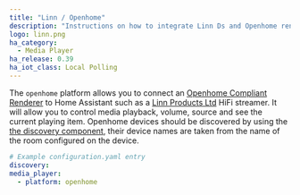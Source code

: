 ```yaml
---
title: "Linn / Openhome"
description: "Instructions on how to integrate Linn Ds and Openhome renderers into Home Assistant."
logo: linn.png
ha_category:
  - Media Player
ha_release: 0.39
ha_iot_class: Local Polling
---
```



The `openhome` platform allows you to connect an [Openhome Compliant Renderer](http://openhome.org/) to Home Assistant such as a [Linn Products Ltd](https://www.linn.co.uk) HiFi streamer. It will allow you to control media playback, volume, source and see the current playing item. Openhome devices should be discovered by using the [the discovery component](/integrations/discovery/), their device names are taken from the name of the room configured on the device.

```yaml
# Example configuration.yaml entry
discovery:
media_player:
  - platform: openhome
```

